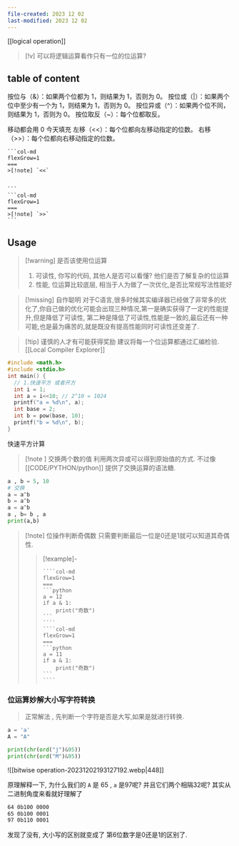 ```yaml
---
file-created: 2023 12 02
last-modified: 2023 12 02
---
```


[[logical operation]]

>[!v] 可以将逻辑运算看作只有一位的位运算? 

##  table of content

按位与（&）：如果两个位都为 1，则结果为 1，否则为 0。
按位或（|）：如果两个位中至少有一个为 1，则结果为 1，否则为 0。
按位异或（^）：如果两个位不同，则结果为 1，否则为 0。
按位取反（~）：每个位都取反。

移动都会用 0 今天填充
左移（<<）：每个位都向左移动指定的位数。
右移（>>）：每个位都向右移动指定的位数。


````col
```col-md
flexGrow=1
===
>[!note] `<<` 


```
```col-md
flexGrow=1
===
>[!note] `>>`
```
````

## Usage 

>[!warning] 是否该使用位运算 
>1. 可读性, 你写的代码, 其他人是否可以看懂? 他们是否了解复杂的位运算
>2. 性能, 位运算比较底层, 相当于人为做了一次优化,是否比常规写法性能好 

>[!missing] 自作聪明 
>对于C语言,很多时候其实编译器已经做了非常多的优化了,你自己做的优化可能会出现三种情况,第一是确实获得了一定的性能提升,但是降低了可读性, 第二种是降低了可读性,性能是一致的,最后还有一种可能,也是最为痛苦的,就是既没有提高性能同时可读性还变差了. 
>

>[!tip] 谨慎的人才有可能获得奖励
>建议将每一个位运算都通过汇编检验. [[Local Compiler Explorer]]

```c
#include <math.h>
#include <stdio.h>
int main() {
  // 1.快速平方 或者开方
  int i = 1;
  int a = i<<10; // 2^10 = 1024
  printf("a = %d\n", a);
  int base = 2;
  int b = pow(base, 10);
  printf("b = %d\n", b);
}

```



快速平方计算

>[!note ] 交换两个数的值
>利用两次异或可以得到原始值的方式. 不过像[[CODE/PYTHON/python]] 提供了交换运算的语法糖. 

```python
a , b = 5, 10 
# 交换 
a = a^b
b = a^b
a = a^b
a , b= b , a
print(a,b)
```



>[!note] 位操作判断奇偶数
只需要判断最后一位是0还是1就可以知道其奇偶性. 
>>[!example]-
> > `````col
> > ````col-md
> > flexGrow=1
> > ===
> > ```python
> > a = 12
> > if a & 1: 
> >     print("奇数")
> > ```
> > ````
> > ````col-md
> > flexGrow=1
> > ===
> > ```python
> > a = 11
> > if a & 1: 
> >     print("奇数")
> > ```
> > ````
> > `````



### 位运算妙解大小写字符转换

>正常解法 , 先判断一个字符是否是大写,如果是就进行转换. 

```python
a = 'a'
A = "A"

print(chr(ord("j")&95))
print(chr(ord("M")&95))
```

![[bitwise operation-20231202193127192.webp|448]]

原理解释一下, 为什么我们的 `A` 是 65 , `a` 是97呢? 并且它们两个相隔32呢? 
其实从二进制角度来看就好理解了 
```txt
64 0b100 0000   
65 0b100 0001 
97 0b110 0001 
```

发现了没有, 大小写的区别就变成了 第6位数字是0还是1的区别了.


